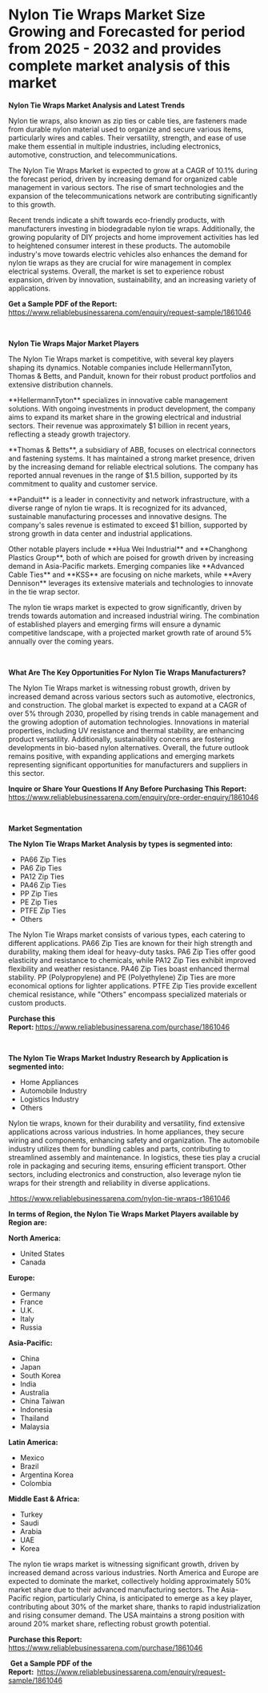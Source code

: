 <p><h1>Nylon Tie Wraps Market Size Growing and Forecasted for period from 2025 - 2032 and provides complete market analysis of this market</h1></p><p><strong>Nylon Tie Wraps Market Analysis and Latest Trends</strong></p>
<p><p>Nylon tie wraps, also known as zip ties or cable ties, are fasteners made from durable nylon material used to organize and secure various items, particularly wires and cables. Their versatility, strength, and ease of use make them essential in multiple industries, including electronics, automotive, construction, and telecommunications. </p><p>The Nylon Tie Wraps Market is expected to grow at a CAGR of 10.1% during the forecast period, driven by increasing demand for organized cable management in various sectors. The rise of smart technologies and the expansion of the telecommunications network are contributing significantly to this growth. </p><p>Recent trends indicate a shift towards eco-friendly products, with manufacturers investing in biodegradable nylon tie wraps. Additionally, the growing popularity of DIY projects and home improvement activities has led to heightened consumer interest in these products. The automobile industry's move towards electric vehicles also enhances the demand for nylon tie wraps as they are crucial for wire management in complex electrical systems. Overall, the market is set to experience robust expansion, driven by innovation, sustainability, and an increasing variety of applications.</p></p>
<p><strong>Get a Sample PDF of the Report:&nbsp;</strong> <a href="https://www.reliablebusinessarena.com/enquiry/request-sample/1861046?utm_campaign=3287&utm_medium=2&utm_source=Github&utm_content=ia&utm_term=15042025&utm_id=nylon-tie-wraps">https://www.reliablebusinessarena.com/enquiry/request-sample/1861046</a></p>
<p>&nbsp;</p>
<p><strong>Nylon Tie Wraps Major Market Players</strong></p>
<p><p>The Nylon Tie Wraps market is competitive, with several key players shaping its dynamics. Notable companies include HellermannTyton, Thomas & Betts, and Panduit, known for their robust product portfolios and extensive distribution channels.</p><p>**HellermannTyton** specializes in innovative cable management solutions. With ongoing investments in product development, the company aims to expand its market share in the growing electrical and industrial sectors. Their revenue was approximately $1 billion in recent years, reflecting a steady growth trajectory.</p><p>**Thomas & Betts**, a subsidiary of ABB, focuses on electrical connectors and fastening systems. It has maintained a strong market presence, driven by the increasing demand for reliable electrical solutions. The company has reported annual revenues in the range of $1.5 billion, supported by its commitment to quality and customer service.</p><p>**Panduit** is a leader in connectivity and network infrastructure, with a diverse range of nylon tie wraps. It is recognized for its advanced, sustainable manufacturing processes and innovative designs. The company's sales revenue is estimated to exceed $1 billion, supported by strong growth in data center and industrial applications.</p><p>Other notable players include **Hua Wei Industrial** and **Changhong Plastics Group**, both of which are poised for growth driven by increasing demand in Asia-Pacific markets. Emerging companies like **Advanced Cable Ties** and **KSS** are focusing on niche markets, while **Avery Dennison** leverages its extensive materials and technologies to innovate in the tie wrap sector.</p><p>The nylon tie wraps market is expected to grow significantly, driven by trends towards automation and increased industrial wiring. The combination of established players and emerging firms will ensure a dynamic competitive landscape, with a projected market growth rate of around 5% annually over the coming years.</p></p>
<p>&nbsp;</p>
<p><strong>What Are The Key Opportunities For Nylon Tie Wraps Manufacturers?</strong></p>
<p><p>The Nylon Tie Wraps market is witnessing robust growth, driven by increased demand across various sectors such as automotive, electronics, and construction. The global market is expected to expand at a CAGR of over 5% through 2030, propelled by rising trends in cable management and the growing adoption of automation technologies. Innovations in material properties, including UV resistance and thermal stability, are enhancing product versatility. Additionally, sustainability concerns are fostering developments in bio-based nylon alternatives. Overall, the future outlook remains positive, with expanding applications and emerging markets representing significant opportunities for manufacturers and suppliers in this sector.</p></p>
<p><strong>Inquire or Share Your Questions If Any Before Purchasing This Report:</strong> <a href="https://www.reliablebusinessarena.com/enquiry/pre-order-enquiry/1861046?utm_campaign=3287&utm_medium=2&utm_source=Github&utm_content=ia&utm_term=15042025&utm_id=nylon-tie-wraps">https://www.reliablebusinessarena.com/enquiry/pre-order-enquiry/1861046</a></p>
<p>&nbsp;</p>
<p><strong>Market Segmentation</strong></p>
<p><strong>The Nylon Tie Wraps Market Analysis by types is segmented into:</strong></p>
<p><ul><li>PA66 Zip Ties</li><li>PA6 Zip Ties</li><li>PA12 Zip Ties</li><li>PA46 Zip Ties</li><li>PP Zip Ties</li><li>PE Zip Ties</li><li>PTFE Zip Ties</li><li>Others</li></ul></p>
<p><p>The Nylon Tie Wraps market consists of various types, each catering to different applications. PA66 Zip Ties are known for their high strength and durability, making them ideal for heavy-duty tasks. PA6 Zip Ties offer good elasticity and resistance to chemicals, while PA12 Zip Ties exhibit improved flexibility and weather resistance. PA46 Zip Ties boast enhanced thermal stability. PP (Polypropylene) and PE (Polyethylene) Zip Ties are more economical options for lighter applications. PTFE Zip Ties provide excellent chemical resistance, while "Others" encompass specialized materials or custom products.</p></p>
<p><strong>Purchase this Report:&nbsp;</strong><a href="https://www.reliablebusinessarena.com/purchase/1861046?utm_campaign=3287&utm_medium=2&utm_source=Github&utm_content=ia&utm_term=15042025&utm_id=nylon-tie-wraps">https://www.reliablebusinessarena.com/purchase/1861046</a></p>
<p>&nbsp;</p>
<p><strong>The Nylon Tie Wraps Market Industry Research by Application is segmented into:</strong></p>
<p><ul><li>Home Appliances</li><li>Automobile Industry</li><li>Logistics Industry</li><li>Others</li></ul></p>
<p><p>Nylon tie wraps, known for their durability and versatility, find extensive applications across various industries. In home appliances, they secure wiring and components, enhancing safety and organization. The automobile industry utilizes them for bundling cables and parts, contributing to streamlined assembly and maintenance. In logistics, these ties play a crucial role in packaging and securing items, ensuring efficient transport. Other sectors, including electronics and construction, also leverage nylon tie wraps for their strength and reliability in diverse applications.</p></p>
<p><a href="https://www.reliablebusinessarena.com/nylon-tie-wraps-r1861046?utm_campaign=3287&utm_medium=2&utm_source=Github&utm_content=ia&utm_term=15042025&utm_id=nylon-tie-wraps">&nbsp;https://www.reliablebusinessarena.com/nylon-tie-wraps-r1861046</a></p>
<p><strong>In terms of Region, the Nylon Tie Wraps Market Players available by Region are:</strong></p>
<p>
    <p> <strong> North America: </strong>
        <ul>
            <li>United States</li>
            <li>Canada</li>
        </ul>
        </p> 
    <p> <strong> Europe: </strong>
        <ul>
            <li>Germany</li>
            <li>France</li>
            <li>U.K.</li>
            <li>Italy</li>
            <li>Russia</li>
        </ul>
        </p> 
    <p> <strong> Asia-Pacific: </strong>
        <ul>
            <li>China</li>
            <li>Japan</li>
            <li>South Korea</li>
            <li>India</li>
            <li>Australia</li>
            <li>China Taiwan</li>
            <li>Indonesia</li>
            <li>Thailand</li>
            <li>Malaysia</li>
        </ul>
        </p> 
    <p> <strong> Latin America: </strong>
        <ul>
            <li>Mexico</li>
            <li>Brazil</li>
            <li>Argentina Korea</li>
            <li>Colombia</li>
        </ul>
        </p> 
    <p> <strong> Middle East & Africa: </strong>
        <ul>
            <li>Turkey</li>
            <li>Saudi</li>
            <li>Arabia</li>
            <li>UAE</li>
            <li>Korea</li>
        </ul>
    </p>
    </p>
<p><p>The nylon tie wraps market is witnessing significant growth, driven by increased demand across various industries. North America and Europe are expected to dominate the market, collectively holding approximately 50% market share due to their advanced manufacturing sectors. The Asia-Pacific region, particularly China, is anticipated to emerge as a key player, contributing about 30% of the market share, thanks to rapid industrialization and rising consumer demand. The USA maintains a strong position with around 20% market share, reflecting robust growth potential.</p></p>
<p><strong>Purchase this Report: </strong><a href="https://www.reliablebusinessarena.com/purchase/1861046?utm_campaign=3287&utm_medium=2&utm_source=Github&utm_content=ia&utm_term=15042025&utm_id=nylon-tie-wraps">https://www.reliablebusinessarena.com/purchase/1861046</a></p>
<p>&nbsp;<strong>Get a Sample PDF of the Report:&nbsp;&nbsp;</strong><a href="https://www.reliablebusinessarena.com/enquiry/request-sample/1861046?utm_campaign=3287&utm_medium=2&utm_source=Github&utm_content=ia&utm_term=15042025&utm_id=nylon-tie-wraps">https://www.reliablebusinessarena.com/enquiry/request-sample/1861046</a></p>
<p><strong></strong></p>
<p><p></p><p></p><p></p></p>